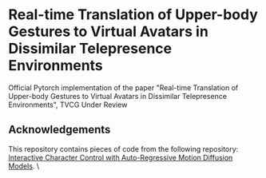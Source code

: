 # Real-time Translation of Upper-body Gestures to Virtual Avatars in Dissimilar Telepresence Environments
Official Pytorch implementation of the paper "Real-time Translation of Upper-body Gestures to Virtual Avatars in Dissimilar Telepresence Environments", TVCG Under Review

## Acknowledgements
This repository contains pieces of code from the following repository: \
[Interactive Character Control with Auto-Regressive Motion Diffusion Models](https://github.com/Yi-Shi94/AMDM). \
